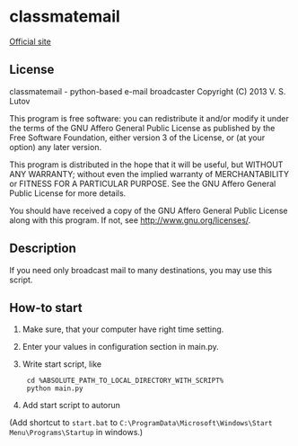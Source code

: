 # classmatemail

[Official site](https://github.com/vslutov/classmatemail)

## License

classmatemail - python-based e-mail broadcaster
Copyright (C) 2013 V. S. Lutov

This program is free software: you can redistribute it and/or modify
it under the terms of the GNU Affero General Public License as
published by the Free Software Foundation, either version 3 of the
License, or (at your option) any later version.

This program is distributed in the hope that it will be useful,
but WITHOUT ANY WARRANTY; without even the implied warranty of
MERCHANTABILITY or FITNESS FOR A PARTICULAR PURPOSE.  See the
GNU Affero General Public License for more details.

You should have received a copy of the GNU Affero General Public License
along with this program.  If not, see <http://www.gnu.org/licenses/>.

## Description

If you need only broadcast mail to many destinations, you may use this script.

## How-to start

1. Make sure, that your computer have right time setting.
2. Enter your values in configuration section in main.py.
3. Write start script, like

        cd %ABSOLUTE_PATH_TO_LOCAL_DIRECTORY_WITH_SCRIPT%
        python main.py

4. Add start script to autorun

(Add shortcut to `start.bat` to 
`C:\ProgramData\Microsoft\Windows\Start Menu\Programs\Startup` in windows.)
